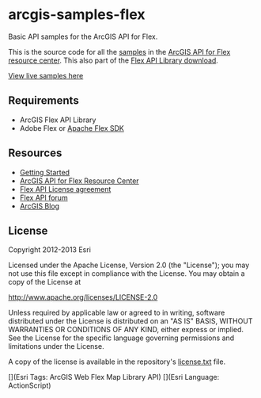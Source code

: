 # arcgis-samples-flex

Basic API samples for the ArcGIS API for Flex.

This is the source code for all the [samples](http://resources.arcgis.com/en/help/flex-api/samples/) in the  [ArcGIS API for Flex resource center](http://resources.arcgis.com/en/help/flex-api/samples/).  This also part of the [Flex API Library download](http://links.esri.com/flex-api/latest-download).

[View live samples here](http://resources.arcgis.com/en/help/flex-api/samples/)

## Requirements
* ArcGIS Flex API Library
* Adobe Flex or [Apache Flex SDK](http://flex.apache.org/)

## Resources
* [Getting Started](http://resources.arcgis.com/en/help/flex-api/concepts/index.html#/Getting_started/017p0000001q000000/)
* [ArcGIS API for Flex Resource Center](http://links.esri.com/flex)
* [Flex API License agreement](http://www.esri.com/legal/pdfs/mla_e204_e300/english.pdf)
* [Flex API forum](http://forums.arcgis.com/forums/18-ArcGIS-API-for-Flex)
* [ArcGIS Blog](http://blogs.esri.com/esri/arcgis/tag/flex/)

## License
Copyright 2012-2013 Esri

Licensed under the Apache License, Version 2.0 (the "License");
you may not use this file except in compliance with the License.
You may obtain a copy of the License at

   http://www.apache.org/licenses/LICENSE-2.0

Unless required by applicable law or agreed to in writing, software
distributed under the License is distributed on an "AS IS" BASIS,
WITHOUT WARRANTIES OR CONDITIONS OF ANY KIND, either express or implied.
See the License for the specific language governing permissions and
limitations under the License.

A copy of the license is available in the repository's [license.txt](license.txt) file.

[](Esri Tags: ArcGIS Web Flex Map Library API)
[](Esri Language: ActionScript)
